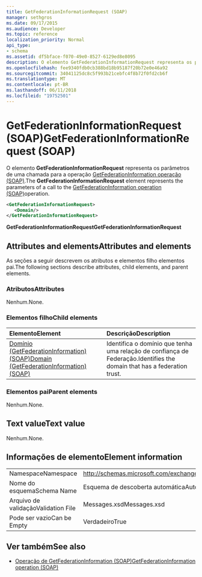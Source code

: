 ```yaml
---
title: GetFederationInformationRequest (SOAP)
manager: sethgros
ms.date: 09/17/2015
ms.audience: Developer
ms.topic: reference
localization_priority: Normal
api_type:
- schema
ms.assetid: df5bface-f070-49e0-8527-6129ed8e8095
description: O elemento GetFederationInformationRequest representa os parâmetros de uma chamada para a operação de operação (SOAP) GetFederationInformation.
ms.openlocfilehash: fee9340fdb0cb388bd18b95187f20b72e0e46a92
ms.sourcegitcommit: 34041125dc8c5f993b21cebfc4f8b72f0fd2cb6f
ms.translationtype: MT
ms.contentlocale: pt-BR
ms.lasthandoff: 06/11/2018
ms.locfileid: "19752501"
---
```

# <a name="getfederationinformationrequest-soap"></a><span data-ttu-id="46982-103">GetFederationInformationRequest (SOAP)</span><span class="sxs-lookup"><span data-stu-id="46982-103">GetFederationInformationRequest (SOAP)</span></span>

<span data-ttu-id="46982-104">O elemento **GetFederationInformationRequest** representa os parâmetros de uma chamada para a operação [GetFederationInformation operação (SOAP)](getfederationinformation-operation-soap.md).</span><span class="sxs-lookup"><span data-stu-id="46982-104">The **GetFederationInformationRequest** element represents the parameters of a call to the [GetFederationInformation operation (SOAP)](getfederationinformation-operation-soap.md)operation.</span></span>
  
```XML
<GetFederationInformationRequest>
   <Domain/>
</GetFederationInformationRequest>
```

<span data-ttu-id="46982-105">**GetFederationInformationRequest**</span><span class="sxs-lookup"><span data-stu-id="46982-105">**GetFederationInformationRequest**</span></span>

## <a name="attributes-and-elements"></a><span data-ttu-id="46982-106">Attributes and elements</span><span class="sxs-lookup"><span data-stu-id="46982-106">Attributes and elements</span></span>

<span data-ttu-id="46982-107">As seções a seguir descrevem os atributos e elementos filho elementos pai.</span><span class="sxs-lookup"><span data-stu-id="46982-107">The following sections describe attributes, child elements, and parent elements.</span></span>
  
### <a name="attributes"></a><span data-ttu-id="46982-108">Atributos</span><span class="sxs-lookup"><span data-stu-id="46982-108">Attributes</span></span>

<span data-ttu-id="46982-109">Nenhum.</span><span class="sxs-lookup"><span data-stu-id="46982-109">None.</span></span>
  
### <a name="child-elements"></a><span data-ttu-id="46982-110">Elementos filho</span><span class="sxs-lookup"><span data-stu-id="46982-110">Child elements</span></span>

|<span data-ttu-id="46982-111">**Elemento**</span><span class="sxs-lookup"><span data-stu-id="46982-111">**Element**</span></span>|<span data-ttu-id="46982-112">**Descrição**</span><span class="sxs-lookup"><span data-stu-id="46982-112">**Description**</span></span>|
|:-----|:-----|
|[<span data-ttu-id="46982-113">Domínio (GetFederationInformation) (SOAP)</span><span class="sxs-lookup"><span data-stu-id="46982-113">Domain (GetFederationInformation) (SOAP)</span></span>](domain-getfederationinformationsoap.md) <br/> |<span data-ttu-id="46982-114">Identifica o domínio que tenha uma relação de confiança de Federação.</span><span class="sxs-lookup"><span data-stu-id="46982-114">Identifies the domain that has a federation trust.</span></span>  <br/> |
   
### <a name="parent-elements"></a><span data-ttu-id="46982-115">Elementos pai</span><span class="sxs-lookup"><span data-stu-id="46982-115">Parent elements</span></span>

<span data-ttu-id="46982-116">Nenhum.</span><span class="sxs-lookup"><span data-stu-id="46982-116">None.</span></span>
  
## <a name="text-value"></a><span data-ttu-id="46982-117">Text value</span><span class="sxs-lookup"><span data-stu-id="46982-117">Text value</span></span>

<span data-ttu-id="46982-118">Nenhum.</span><span class="sxs-lookup"><span data-stu-id="46982-118">None.</span></span> 
  
## <a name="element-information"></a><span data-ttu-id="46982-119">Informações de elemento</span><span class="sxs-lookup"><span data-stu-id="46982-119">Element information</span></span>

|||
|:-----|:-----|
|<span data-ttu-id="46982-120">Namespace</span><span class="sxs-lookup"><span data-stu-id="46982-120">Namespace</span></span>  <br/> |http://schemas.microsoft.com/exchange/2010/Autodiscover  <br/> |
|<span data-ttu-id="46982-121">Nome do esquema</span><span class="sxs-lookup"><span data-stu-id="46982-121">Schema Name</span></span>  <br/> |<span data-ttu-id="46982-122">Esquema de descoberta automática</span><span class="sxs-lookup"><span data-stu-id="46982-122">Autodiscover schema</span></span>  <br/> |
|<span data-ttu-id="46982-123">Arquivo de validação</span><span class="sxs-lookup"><span data-stu-id="46982-123">Validation File</span></span>  <br/> |<span data-ttu-id="46982-124">Messages.xsd</span><span class="sxs-lookup"><span data-stu-id="46982-124">Messages.xsd</span></span>  <br/> |
|<span data-ttu-id="46982-125">Pode ser vazio</span><span class="sxs-lookup"><span data-stu-id="46982-125">Can be Empty</span></span>  <br/> |<span data-ttu-id="46982-126">Verdadeiro</span><span class="sxs-lookup"><span data-stu-id="46982-126">True</span></span>  <br/> |
   
## <a name="see-also"></a><span data-ttu-id="46982-127">Ver também</span><span class="sxs-lookup"><span data-stu-id="46982-127">See also</span></span>

- [<span data-ttu-id="46982-128">Operação de GetFederationInformation (SOAP)</span><span class="sxs-lookup"><span data-stu-id="46982-128">GetFederationInformation operation (SOAP)</span></span>](getfederationinformation-operation-soap.md)

